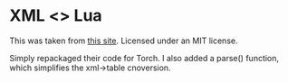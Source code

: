 XML <> Lua
==========

This was taken from [this site](http://viremo.eludi.net/LuaXML/). Licensed under an MIT license.

Simply repackaged their code for Torch.
I also added a parse() function, which simplifies the xml->table cnoversion.

